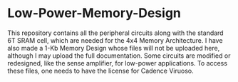 # Low-Power-Memory-Design
This repository contains all the peripheral circuits along with the standard 6T SRAM cell, which are needed for the 4x4 Memory Architecture.
I have also made a 1-Kb Memory Design whose files will not be uploaded here, although I may upload the full documentation.
Some circuits are modified or redesigned, like the sense amplifier, for low-power applications.
To access these files, one needs to have the license for Cadence Viruoso.

